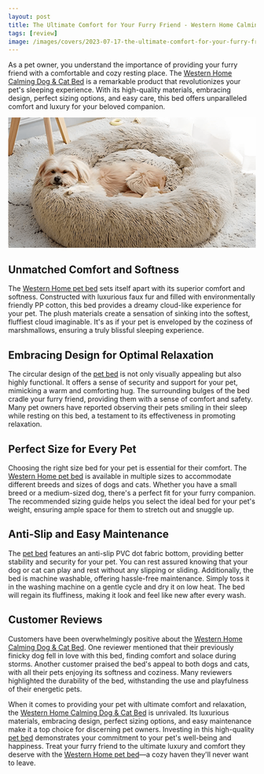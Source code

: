 ```yaml
---
layout: post
title: The Ultimate Comfort for Your Furry Friend - Western Home Calming Dog & Cat Bed
tags: [review]
image: /images/covers/2023-07-17-the-ultimate-comfort-for-your-furry-friend-western-home-calming-dog-and-cat-bed.png
---
```


As a pet owner, you understand the importance of providing your furry friend with a comfortable and cozy resting place. The [Western Home Calming Dog & Cat Bed](https://www.amazon.com/Calming-Anti-Anxiety-Cuddler-Warming-Cushion/dp/B08M5J8JMN?tag=puppysnuggles-20) is a remarkable product that revolutionizes your pet's sleeping experience. With its high-quality materials, embracing design, perfect sizing options, and easy care, this bed offers unparalleled comfort and luxury for your beloved companion.

[![A small dog laying in the Western Home Calming Dog & Cat Bed](/images/covers/2023-07-17-the-ultimate-comfort-for-your-furry-friend-western-home-calming-dog-and-cat-bed.png)](https://www.amazon.com/Calming-Anti-Anxiety-Cuddler-Warming-Cushion/dp/B08M5J8JMN?tag=puppysnuggles-20)

## Unmatched Comfort and Softness

The [Western Home pet bed](https://www.amazon.com/Calming-Anti-Anxiety-Cuddler-Warming-Cushion/dp/B08M5J8JMN?tag=puppysnuggles-20) sets itself apart with its superior comfort and softness. Constructed with luxurious faux fur and filled with environmentally friendly PP cotton, this bed provides a dreamy cloud-like experience for your pet. The plush materials create a sensation of sinking into the softest, fluffiest cloud imaginable. It's as if your pet is enveloped by the coziness of marshmallows, ensuring a truly blissful sleeping experience.

## Embracing Design for Optimal Relaxation

The circular design of the [pet bed](https://www.amazon.com/Calming-Anti-Anxiety-Cuddler-Warming-Cushion/dp/B08M5J8JMN?tag=puppysnuggles-20) is not only visually appealing but also highly functional. It offers a sense of security and support for your pet, mimicking a warm and comforting hug. The surrounding bulges of the bed cradle your furry friend, providing them with a sense of comfort and safety. Many pet owners have reported observing their pets smiling in their sleep while resting on this bed, a testament to its effectiveness in promoting relaxation.

## Perfect Size for Every Pet

Choosing the right size bed for your pet is essential for their comfort. The [Western Home pet bed](https://www.amazon.com/Calming-Anti-Anxiety-Cuddler-Warming-Cushion/dp/B08M5J8JMN?tag=puppysnuggles-20) is available in multiple sizes to accommodate different breeds and sizes of dogs and cats. Whether you have a small breed or a medium-sized dog, there's a perfect fit for your furry companion. The recommended sizing guide helps you select the ideal bed for your pet's weight, ensuring ample space for them to stretch out and snuggle up.

## Anti-Slip and Easy Maintenance

The [pet bed](https://www.amazon.com/Calming-Anti-Anxiety-Cuddler-Warming-Cushion/dp/B08M5J8JMN?tag=puppysnuggles-20) features an anti-slip PVC dot fabric bottom, providing better stability and security for your pet. You can rest assured knowing that your dog or cat can play and rest without any slipping or sliding. Additionally, the bed is machine washable, offering hassle-free maintenance. Simply toss it in the washing machine on a gentle cycle and dry it on low heat. The bed will regain its fluffiness, making it look and feel like new after every wash.

## Customer Reviews

Customers have been overwhelmingly positive about the [Western Home Calming Dog & Cat Bed](https://www.amazon.com/Calming-Anti-Anxiety-Cuddler-Warming-Cushion/dp/B08M5J8JMN?tag=puppysnuggles-20). One reviewer mentioned that their previously finicky dog fell in love with this bed, finding comfort and solace during storms. Another customer praised the bed's appeal to both dogs and cats, with all their pets enjoying its softness and coziness. Many reviewers highlighted the durability of the bed, withstanding the use and playfulness of their energetic pets.

When it comes to providing your pet with ultimate comfort and relaxation, the [Western Home Calming Dog & Cat Bed](https://www.amazon.com/Calming-Anti-Anxiety-Cuddler-Warming-Cushion/dp/B08M5J8JMN?tag=puppysnuggles-20) is unrivaled. Its luxurious materials, embracing design, perfect sizing options, and easy maintenance make it a top choice for discerning pet owners. Investing in this high-quality [pet bed](https://www.amazon.com/Calming-Anti-Anxiety-Cuddler-Warming-Cushion/dp/B08M5J8JMN?tag=puppysnuggles-20) demonstrates your commitment to your pet's well-being and happiness. Treat your furry friend to the ultimate luxury and comfort they deserve with the [Western Home pet bed](https://www.amazon.com/Calming-Anti-Anxiety-Cuddler-Warming-Cushion/dp/B08M5J8JMN?tag=puppysnuggles-20)—a cozy haven they'll never want to leave.